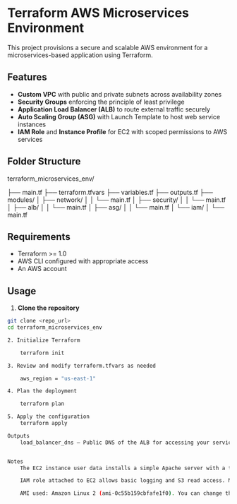 # Terraform AWS Microservices Environment

This project provisions a secure and scalable AWS environment for a microservices-based application using Terraform.

## Features

- **Custom VPC** with public and private subnets across availability zones
- **Security Groups** enforcing the principle of least privilege
- **Application Load Balancer (ALB)** to route external traffic securely
- **Auto Scaling Group (ASG)** with Launch Template to host web service instances
- **IAM Role** and **Instance Profile** for EC2 with scoped permissions to AWS services

## Folder Structure

terraform_microservices_env/

├── main.tf
├── terraform.tfvars
├── variables.tf
├── outputs.tf
├── modules/
│ ├── network/
│ │ └── main.tf
│ ├── security/
│ │ └── main.tf
│ ├── alb/
│ │ └── main.tf
│ ├── asg/
│ │ └── main.tf
│ └── iam/
│ └── main.tf


## Requirements

- Terraform >= 1.0
- AWS CLI configured with appropriate access
- An AWS account

## Usage

1. **Clone the repository**

```bash
git clone <repo_url>
cd terraform_microservices_env

2. Initialize Terraform

    terraform init

3. Review and modify terraform.tfvars as needed

    aws_region = "us-east-1"

4. Plan the deployment

    terraform plan

5. Apply the configuration
    terraform apply

Outputs
    load_balancer_dns – Public DNS of the ALB for accessing your service.


Notes
    The EC2 instance user data installs a simple Apache server with a test page.

    IAM role attached to EC2 allows basic logging and S3 read access. Modify IAM policy as needed.

    AMI used: Amazon Linux 2 (ami-0c55b159cbfafe1f0). You can change this in the ASG module.

